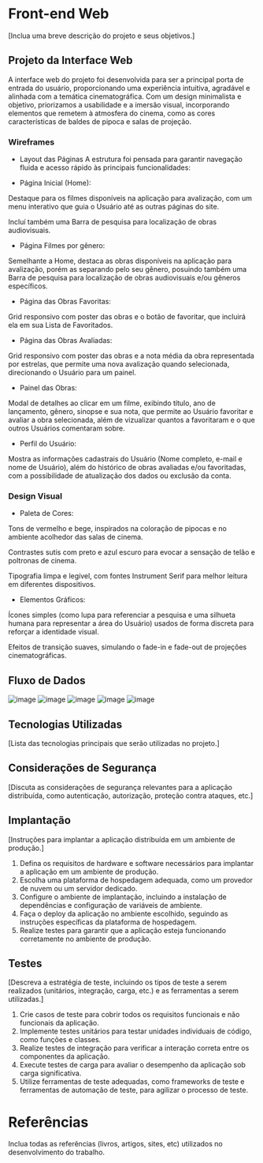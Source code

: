 # Front-end Web

[Inclua uma breve descrição do projeto e seus objetivos.]

## Projeto da Interface Web

A interface web do projeto foi desenvolvida para ser a principal porta de entrada do usuário, proporcionando uma experiência intuitiva, agradável e alinhada com a temática cinematográfica. Com um design minimalista e objetivo, priorizamos a usabilidade e a imersão visual, incorporando elementos que remetem à atmosfera do cinema, como as cores características de baldes de pipoca e salas de projeção.

### Wireframes

- Layout das Páginas
A estrutura foi pensada para garantir navegação fluida e acesso rápido às principais funcionalidades:

 - Página Inicial (Home):

Destaque para os filmes disponíveis na aplicação para avalização, com um menu interativo que guia o Usuário até as outras páginas do site.

Incluí também uma Barra de pesquisa para localização de obras audiovisuais.

- Página Filmes por gênero:

Semelhante a Home, destaca as obras disponíveis na aplicação para avalização, porém as separando pelo seu gênero, posuindo também uma Barra de pesquisa para localização de obras audiovisuais e/ou gêneros específicos.

- Página das Obras Favoritas:

Grid responsivo com poster das obras e o botão de favoritar, que incluirá ela em sua Lista de Favoritados.

- Página das Obras Avaliadas:

Grid responsivo com poster das obras e a nota média da obra representada por estrelas, que permite uma nova avalização quando selecionada, direcionando o Usuário para um painel.

- Painel das Obras:

 Modal de detalhes ao clicar em um filme, exibindo título, ano de lançamento, gênero, sinopse e sua nota, que permite ao Usuário favoritar e avaliar a obra selecionada, além de vizualizar quantos a favoritaram e o que outros Usuários comentaram sobre. 

- Perfil do Usuário:

Mostra as informações cadastrais do Usuário (Nome completo, e-mail e nome de Usuário), além do histórico de obras avaliadas e/ou favoritadas, com a possibilidade de atualização dos dados ou exclusão da conta.

### Design Visual

- Paleta de Cores:

Tons de vermelho e bege, inspirados na coloração de pipocas e no ambiente acolhedor das salas de cinema.

Contrastes sutis com preto e azul escuro para evocar a sensação de telão e poltronas de cinema.

Tipografia limpa e legível, com fontes Instrument Serif para melhor leitura em diferentes dispositivos.

- Elementos Gráficos:

Ícones simples (como lupa para referenciar a pesquisa e uma silhueta humana para representar a área do Usuário) usados de forma discreta para reforçar a identidade visual.

Efeitos de transição suaves, simulando o fade-in e fade-out de projeções cinematográficas.

## Fluxo de Dados

![image](https://github.com/user-attachments/assets/fb3fe2de-6107-4bc5-8e25-82a00c1f9090)
![image](https://github.com/user-attachments/assets/f48df881-dd53-45d7-974b-7a260c36f3ea)
![image](https://github.com/user-attachments/assets/0ba47b33-6751-4ea6-9bbf-0f939d23af76)
![image](https://github.com/user-attachments/assets/3676fc21-dc90-44b2-91e3-1d7c05eea622)
![image](https://github.com/user-attachments/assets/ee4ab3ab-b2ef-4f13-b550-befe897335f1)




## Tecnologias Utilizadas
[Lista das tecnologias principais que serão utilizadas no projeto.]

## Considerações de Segurança

[Discuta as considerações de segurança relevantes para a aplicação distribuída, como autenticação, autorização, proteção contra ataques, etc.]

## Implantação

[Instruções para implantar a aplicação distribuída em um ambiente de produção.]

1. Defina os requisitos de hardware e software necessários para implantar a aplicação em um ambiente de produção.
2. Escolha uma plataforma de hospedagem adequada, como um provedor de nuvem ou um servidor dedicado.
3. Configure o ambiente de implantação, incluindo a instalação de dependências e configuração de variáveis de ambiente.
4. Faça o deploy da aplicação no ambiente escolhido, seguindo as instruções específicas da plataforma de hospedagem.
5. Realize testes para garantir que a aplicação esteja funcionando corretamente no ambiente de produção.

## Testes

[Descreva a estratégia de teste, incluindo os tipos de teste a serem realizados (unitários, integração, carga, etc.) e as ferramentas a serem utilizadas.]

1. Crie casos de teste para cobrir todos os requisitos funcionais e não funcionais da aplicação.
2. Implemente testes unitários para testar unidades individuais de código, como funções e classes.
3. Realize testes de integração para verificar a interação correta entre os componentes da aplicação.
4. Execute testes de carga para avaliar o desempenho da aplicação sob carga significativa.
5. Utilize ferramentas de teste adequadas, como frameworks de teste e ferramentas de automação de teste, para agilizar o processo de teste.

# Referências

Inclua todas as referências (livros, artigos, sites, etc) utilizados no desenvolvimento do trabalho.
